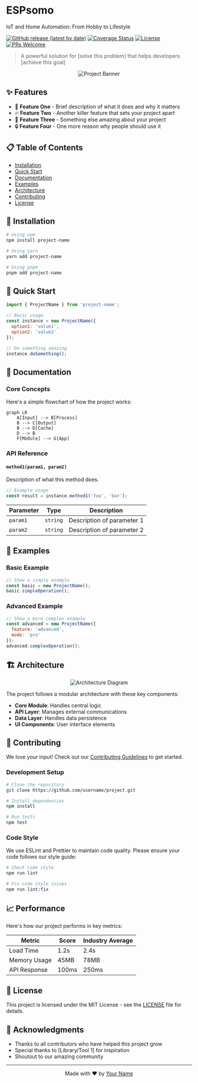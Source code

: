 # ESPsomo
IoT and Home Automation: From Hobby to Lifestyle

[![GitHub release (latest by date)](https://img.shields.io/github/v/release/username/project)](https://github.com/username/project/releases)
[![Coverage Status](https://img.shields.io/codecov/c/github/username/project/master)](https://codecov.io/gh/username/project)
[![License](https://img.shields.io/github/license/username/project)](LICENSE)
[![PRs Welcome](https://img.shields.io/badge/PRs-welcome-brightgreen.svg)](CONTRIBUTING.md)

> A powerful solution for [solve this problem] that helps developers [achieve this goal]

<p align="center">
  <img src="/api/placeholder/800/400" alt="Project Banner">
</p>

## ✨ Features

- 🎯 **Feature One** - Brief description of what it does and why it matters
- 🔥 **Feature Two** - Another killer feature that sets your project apart
- 🎨 **Feature Three** - Something else amazing about your project
- 🔒 **Feature Four** - One more reason why people should use it

## 📋 Table of Contents

- [Installation](#installation)
- [Quick Start](#quick-start)
- [Documentation](#documentation)
- [Examples](#examples)
- [Architecture](#architecture)
- [Contributing](#contributing)
- [License](#license)

## 🚀 Installation

```bash
# Using npm
npm install project-name

# Using yarn
yarn add project-name

# Using pnpm
pnpm add project-name
```

## 🏃 Quick Start

```javascript
import { ProjectName } from 'project-name';

// Basic usage
const instance = new ProjectName({
  option1: 'value1',
  option2: 'value2'
});

// Do something amazing
instance.doSomething();
```

## 📖 Documentation

### Core Concepts

Here's a simple flowchart of how the project works:

```mermaid
graph LR
    A[Input] --> B[Process]
    B --> C[Output]
    B --> D[Cache]
    D --> B
    F[Module] --> G[App]
```

### API Reference

#### `method1(param1, param2)`

Description of what this method does.

```javascript
// Example usage
const result = instance.method1('foo', 'bar');
```

| Parameter | Type     | Description                |
|-----------|----------|----------------------------|
| `param1`  | `string` | Description of parameter 1 |
| `param2`  | `string` | Description of parameter 2 |

## 🎯 Examples

### Basic Example

```javascript
// Show a simple example
const basic = new ProjectName();
basic.simpleOperation();
```

### Advanced Example

```javascript
// Show a more complex example
const advanced = new ProjectName({
  feature: 'advanced',
  mode: 'pro'
});
advanced.complexOperation();
```

## 🏗 Architecture

<p align="center">
  <img src="/api/placeholder/800/600" alt="Architecture Diagram">
</p>

The project follows a modular architecture with these key components:

- **Core Module**: Handles central logic
- **API Layer**: Manages external communications
- **Data Layer**: Handles data persistence
- **UI Components**: User interface elements

## 🤝 Contributing

We love your input! Check out our [Contributing Guidelines](CONTRIBUTING.md) to get started.

### Development Setup

```bash
# Clone the repository
git clone https://github.com/username/project.git

# Install dependencies
npm install

# Run tests
npm test
```

### Code Style

We use ESLint and Prettier to maintain code quality. Please ensure your code follows our style guide:

```bash
# Check code style
npm run lint

# Fix code style issues
npm run lint:fix
```

## 📈 Performance

Here's how our project performs in key metrics:

| Metric           | Score  | Industry Average |
|------------------|--------|------------------|
| Load Time        | 1.2s   | 2.4s            |
| Memory Usage     | 45MB   | 78MB            |
| API Response     | 100ms  | 250ms           |

## 📄 License

This project is licensed under the MIT License - see the [LICENSE](LICENSE) file for details.

## 🙏 Acknowledgments

- Thanks to all contributors who have helped this project grow
- Special thanks to [Library/Tool 1] for inspiration
- Shoutout to our amazing community

---

<p align="center">Made with ❤️ by <a href="https://github.com/username">Your Name</a></p>
